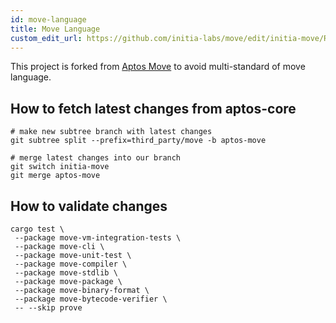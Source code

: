 ```yaml
---
id: move-language
title: Move Language
custom_edit_url: https://github.com/initia-labs/move/edit/initia-move/README.md
---
```


This project is forked from [Aptos Move](https://github.com/aptos-labs/aptos-core/tree/main/third_party/move) to avoid multi-standard of move language.

## How to fetch latest changes from aptos-core

```shell
# make new subtree branch with latest changes
git subtree split --prefix=third_party/move -b aptos-move

# merge latest changes into our branch
git switch initia-move
git merge aptos-move
```

## How to validate changes

```shell
cargo test \
 --package move-vm-integration-tests \
 --package move-cli \
 --package move-unit-test \
 --package move-compiler \
 --package move-stdlib \
 --package move-package \
 --package move-binary-format \
 --package move-bytecode-verifier \
 -- --skip prove
```
